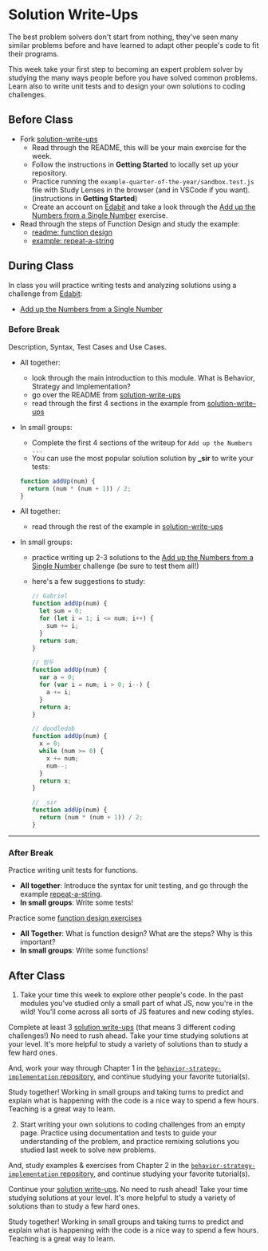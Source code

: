 # Solution Write-Ups

The best problem solvers don't start from nothing, they've seen many similar problems before and have learned to adapt other people's code to fit their programs.

This week take your first step to becoming an expert problem solver by studying the many ways people before you have solved common problems.
Learn also to write unit tests and to design your own solutions to coding challenges.

## Before Class

- Fork [solution-write-ups](https://github.com/HackYourFutureBelgium/solution-write-ups)
  - Read through the README, this will be your main exercise for the week.
  - Follow the instructions in **Getting Started** to locally set up your repository.
  - Practice running the `example-quarter-of-the-year/sandbox.test.js` file with Study Lenses in the browser (and in VSCode if you want). (instructions in **Getting Started**)
  - Create an account on [Edabit](https://edabit.com) and take a look through the [Add up the Numbers from a Single Number](https://edabit.com/challenge/4gzDuDkompAqujpRi) exercise.
- Read through the steps of Function Design and study the example:
  - [readme: function design](../2-write/1-function-design/README.md)
  - [example: repeat-a-string](../2-write/1-function-design/examples/repeat-a-string)

## During Class

In class you will practice writing tests and analyzing solutions using a challenge from [Edabit](https://edabit.com/):

- [Add up the Numbers from a Single Number](https://edabit.com/challenge/4gzDuDkompAqujpRi)

### Before Break

Description, Syntax, Test Cases and Use Cases.

- All together:
  - look through the main introduction to this module. What is Behavior, Strategy and Implementation?
  - go over the README from [solution-write-ups](https://github.com/HackYourFutureBelgium/solution-write-ups)
  - read through the first 4 sections in the example from [solution-write-ups](https://github.com/HackYourFutureBelgium/solution-write-ups)
- In small groups:
  - Complete the first 4 sections of the writeup for `Add up the Numbers ...`
  - You can use the most popular solution solution by **\_sir** to write your tests:
  ```js
  function addUp(num) {
    return (num * (num + 1)) / 2;
  }
  ```

- All together:
  - read through the rest of the example in [solution-write-ups](https://github.com/HackYourFutureBelgium/solution-write-ups)
- In small groups:

  - practice writing up 2-3 solutions to the [Add up the Numbers from a Single Number](https://edabit.com/challenge/4gzDuDkompAqujpRi) challenge (be sure to test them all!)
  - here's a few suggestions to study:

    ```js
    // Gabriel
    function addUp(num) {
      let sum = 0;
      for (let i = 1; i <= num; i++) {
        sum += i;
      }
      return sum;
    }

    // 범두
    function addUp(num) {
      var a = 0;
      for (var i = num; i > 0; i--) {
        a += i;
      }
      return a;
    }

    // doodledob
    function addUp(num) {
      x = 0;
      while (num >= 0) {
        x += num;
        num--;
      }
      return x;
    }

    // _sir
    function addUp(num) {
      return (num * (num + 1)) / 2;
    }
    ```

---

### After Break

Practice writing unit tests for functions.

- **All together**: Introduce the syntax for unit testing, and go through the example [repeat-a-string](../2-write/1-function-design/examples/repeat-a-string).
- **In small groups**: Write some tests!

Practice some [function design exercises](../2-write/1-function-design/exercises/)

- **All Together**: What is function design? What are the steps? Why is this important?
- **In small groups**: Write some functions!

## After Class

1. Take your time this week to explore other people's code. In the past modules you've studied only a small part of what JS, now you're in the wild! You'll come across all sorts of JS features and new coding styles.

Complete at least 3 [solution write-ups](https://github.com/HackYourFutureBelgium/solution-write-ups) (that means 3 different coding challenges!) No need to rush ahead. Take your time studying solutions at your level. It's more helpful to study a variety of solutions than to study a few hard ones.

And, work your way through Chapter 1 in the [`behavior-strategy-implementation` repository](https://github.com/HackYourFutureBelgium/behavior-strategy-implementation), and continue studying your favorite tutorial(s).

Study together! Working in small groups and taking turns to predict and explain
what is happening with the code is a nice way to spend a few hours. Teaching is
a great way to learn.

2. Start writing your own solutions to coding challenges from an empty page. Practice using documentation and tests to guide your understanding of the problem, and practice remixing solutions you studied last week to solve new problems.

And, study examples & exercises from Chapter 2 in the [`behavior-strategy-implementation` repository](https://github.com/HackYourFutureBelgium/behavior-strategy-implementation), and continue studying your favorite tutorial(s).

Continue your [solution write-ups](https://github.com/HackYourFutureBelgium/solution-write-ups). No need to rush ahead! Take your time studying solutions at your level. It's more helpful to study a variety of solutions than to study a few hard ones.

Study together! Working in small groups and taking turns to predict and explain
what is happening with the code is a nice way to spend a few hours. Teaching is
a great way to learn.